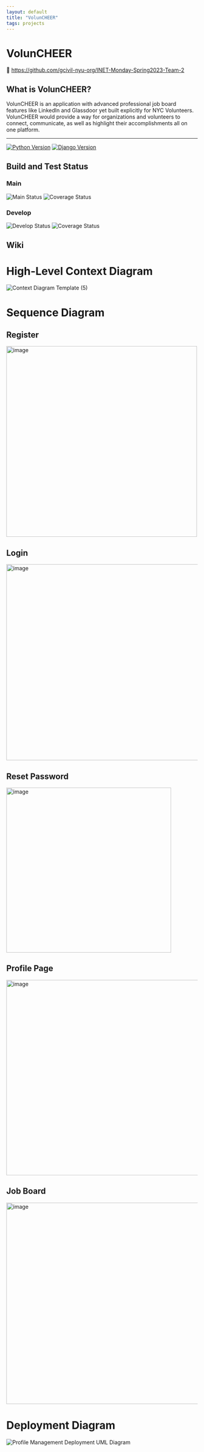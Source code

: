 ```yaml
---
layout: default
title: "VolunCHEER"
tags: projects
---
```


# VolunCHEER

:link: https://github.com/gcivil-nyu-org/INET-Monday-Spring2023-Team-2


## What is VolunCHEER?
VolunCHEER is an application with advanced professional job board features like LinkedIn and Glassdoor yet built explicitly for NYC Volunteers. VolunCHEER would provide a way for organizations and volunteers to connect, communicate, as well as highlight their accomplishments all on one platform.

***

[![Python Version](https://img.shields.io/badge/python-3.7-brightgreen.svg)](https://python.org)
[![Django Version](https://img.shields.io/badge/django-3.2.8-brightgreen.svg)](https://djangoproject.com)

## Build and Test Status

### Main

![Main Status](https://github.com/gcivil-nyu-org/INET-Monday-Spring2023-Team-2/actions/workflows/presubmit.yml/badge.svg?branch=main)
![Coverage Status](https://coveralls.io/repos/github/gcivil-nyu-org/INET-Monday-Spring2023-Team-2/badge.svg?branch=main)

### Develop

![Develop Status](https://github.com/gcivil-nyu-org/INET-Monday-Spring2023-Team-2/actions/workflows/presubmit.yml/badge.svg?branch=develop)
![Coverage Status](https://coveralls.io/repos/github/gcivil-nyu-org/INET-Monday-Spring2023-Team-2/badge.svg?branch=develop)




## Wiki

# High-Level Context Diagram
![Context Diagram Template (5)](https://user-images.githubusercontent.com/43869961/218537520-a7429a6d-98a1-4dca-abdb-60dc3e4e40be.jpg)



# Sequence Diagram


## Register

<img width="502" alt="image" src="https://github.com/EdenWuyifan/edenwuyifan.github.io/assets/43869961/d5d7d15c-862e-439a-b422-a6c791159abc">



## Login

<img width="516" alt="image" src="https://github.com/EdenWuyifan/edenwuyifan.github.io/assets/43869961/56e9adc6-1a5d-4021-abeb-4b3670e45b57">



## Reset Password

<img width="434" alt="image" src="https://github.com/EdenWuyifan/edenwuyifan.github.io/assets/43869961/961b5aa9-71b1-43f6-956f-f7aa40cc09fb">






## Profile Page

<img width="514" alt="image" src="https://github.com/EdenWuyifan/edenwuyifan.github.io/assets/43869961/6d29ba8d-acf1-4aca-8a4d-42c2e0b34b46">




## Job Board

<img width="530" alt="image" src="https://github.com/EdenWuyifan/edenwuyifan.github.io/assets/43869961/e09ec809-5b43-42eb-919e-df8feaab2bb3">




# Deployment Diagram

![Profile Management Deployment UML Diagram](https://user-images.githubusercontent.com/42898661/219963893-9ec98cf3-e185-4d00-93c2-b90d99f24e83.jpeg)


